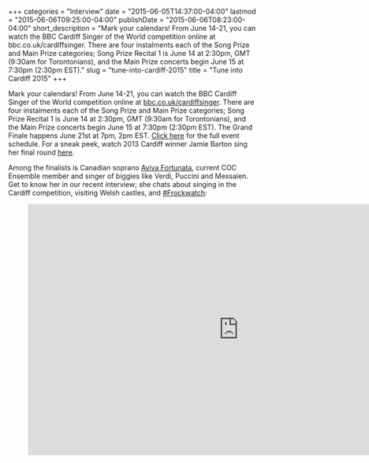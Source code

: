 +++
categories = "Interview"
date = "2015-06-05T14:37:00-04:00"
lastmod = "2015-06-06T09:25:00-04:00"
publishDate = "2015-06-06T08:23:00-04:00"
short_description = "Mark your calendars! From June 14-21, you can watch the BBC Cardiff Singer of the World competition online at bbc.co.uk/cardiffsinger. There are four instalments each of the Song Prize and Main Prize categories; Song Prize Recital 1 is June 14 at 2:30pm, GMT (9:30am for Torontonians), and the Main Prize concerts begin June 15 at 7:30pm (2:30pm EST)."
slug = "tune-into-cardiff-2015"
title = "Tune into Cardiff 2015"
+++

Mark your calendars! From June 14-21, you can watch the BBC Cardiff Singer of the World competition online at [bbc.co.uk/cardiffsinger](http://www.bbc.co.uk/events/r2hzp6?lang=en). There are four instalments each of the Song Prize and Main Prize categories; Song Prize Recital 1 is June 14 at 2:30pm, GMT (9:30am for Torontonians), and the Main Prize concerts begin June 15 at 7:30pm (2:30pm EST). The Grand Finale happens June 21st at 7pm, 2pm EST. [Click here](http://www.bbc.co.uk/events/r2hzp6/by/date/2015/06/08?event_details=setlist) for the full event schedule. For a sneak peek, watch 2013 Cardiff winner Jamie Barton sing her final round [here](https://www.youtube.com/watch?v=21IFC1JkyvA).

Among the finalists is Canadian soprano [Aviva Fortunata](/scene/people/aviva-fortunata/), current COC Ensemble member and singer of biggies like Verdi, Puccini and Messaien. Get to know her in our recent interview; she chats about singing in the Cardiff competition, visiting Welsh castles, and [#Frockwatch](http://www.bbc.co.uk/programmes/articles/13C7wFb8ggwQ6RQwK3Sfdlc/frockwatch):

<figure data-type="video">
<iframe width="854" height="510" src="https://www.youtube.com/embed/qhiW-BpKTwU" frameborder="0" allowfullscreen></iframe>
</figure>
